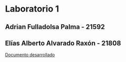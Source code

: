 # Laboratorio 1

## Adrian Fulladolsa Palma - 21592
## Elías Alberto Alvarado Raxón - 21808

[Documento desarrollado](Laboratorio_No_2.pdf)
